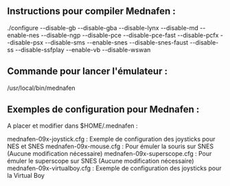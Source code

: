 Instructions pour compiler Mednafen :
-------------------------------------

./configure --disable-gb --disable-gba --disable-lynx --disable-md --enable-nes --disable-ngp --disable-pce --disable-pce-fast --disable-pcfx --disable-psx --disable-sms --enable-snes --disable-snes-faust --disable-ss --disable-ssfplay --enable-vb --disable-wswan

Commande pour lancer l'émulateur :
----------------------------------

/usr/local/bin/mednafen <Votre JEU>


Exemples de configuration pour Mednafen :
-----------------------------------------

A placer et modifier dans $HOME/.mednafen :

mednafen-09x-joystick.cfg : Exemple de configuration des joysticks pour NES et SNES
mednafen-09x-mouse.cfg : Pour émuler la souris sur SNES (Aucune modification nécessaire)
mednafen-09x-superscope.cfg : Pour émuler le superscope sur SNES (Aucune modification nécessaire)
mednafen-09x-virtualboy.cfg : Exemple de configuration des joysticks pour la Virtual Boy

